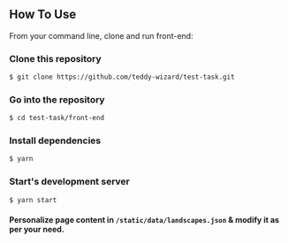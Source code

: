 ## How To Use 

From your command line, clone and run front-end:

### Clone this repository
```bash
$ git clone https://github.com/teddy-wizard/test-task.git
```

### Go into the repository
```bash
$ cd test-task/front-end
```

### Install dependencies
```bash
$ yarn
```

### Start's development server
```bash
$ yarn start
```

#### Personalize page content in `/static/data/landscapes.json` & modify it as per your need.
